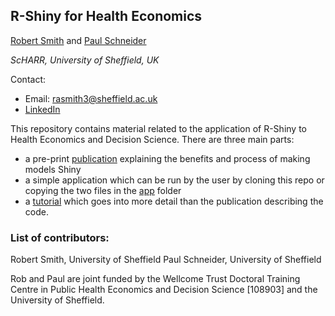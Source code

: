 ## R-Shiny for Health Economics

[Robert Smith](https://www.sheffield.ac.uk/scharr/staff-pgrs/studentprofiles/robertsmith) and [Paul Schneider](https://www.sheffield.ac.uk/scharr/staff-pgrs/studentprofiles/paulschneider)

*ScHARR, University of Sheffield, UK*

Contact:
- Email: rasmith3@sheffield.ac.uk
- [LinkedIn](https://www.linkedin.com/in/robert-smith-53b28438)

This repository contains material related to the application of R-Shiny to Health Economics and Decision Science. There are three main parts: 
- a pre-print [publication](https://github.com/RobertASmith/healthecon_shiny/blob/master/Publication/report.pdf) explaining the benefits and process of making models Shiny
- a simple application which can be run by the user by cloning this repo or copying the two files in the [app](https://github.com/RobertASmith/healthecon_shiny/tree/master/App) folder 
- a [tutorial](https://github.com/RobertASmith/healthecon_shiny/tree/master/Tutorial) which goes into more detail than the publication describing the code.

### List of contributors:
Robert Smith, University of Sheffield
Paul Schneider, University of Sheffield

Rob and Paul are joint funded by the Wellcome Trust Doctoral Training Centre in Public Health Economics and Decision Science [108903] and the University of Sheffield.


